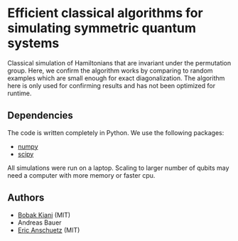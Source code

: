 # Efficient classical algorithms for simulating symmetric quantum systems

Classical simulation of Hamiltonians that are invariant under the permutation group. Here, we confirm the algorithm works by comparing to random examples which are small enough for exact diagonalization. The algorithm here is only used for confirming results and has not been optimized for runtime.

## Dependencies
The code is written completely in Python. We use the following packages:
* [numpy](https://numpy.org/)
* [scipy](https://scipy.org/)

All simulations were run on a laptop. Scaling to larger number of qubits may need a computer with more memory or faster cpu.

## Authors

* [Bobak Kiani](https://github.com/bkiani) (MIT) 
* Andreas Bauer
* [Eric Anschuetz](https://github.com/eanschuetz) (MIT)
